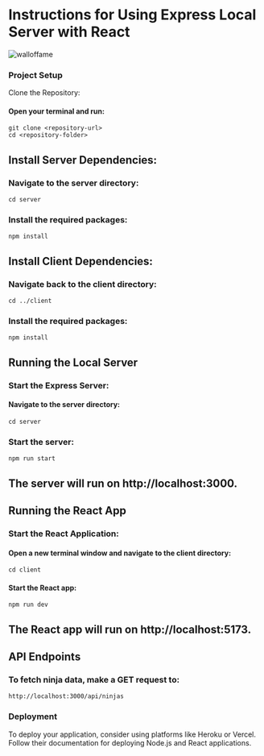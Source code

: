 # Instructions for Using Express Local Server with React
![walloffame](https://github.com/user-attachments/assets/14a81b51-8dbe-440d-a975-01186c3f487f)


### Project Setup
Clone the Repository:

#### Open your terminal and run:
 ```
git clone <repository-url>
cd <repository-folder>
```

## Install Server Dependencies:

### Navigate to the server directory:
```
cd server
```
### Install the required packages:
```
npm install
```
## Install Client Dependencies:

### Navigate back to the client directory:
```
cd ../client
```
### Install the required packages:
```
npm install
```
## Running the Local Server
### Start the Express Server:
#### Navigate to the server directory:
```
cd server
```
### Start the server:
```
npm run start
```
## The server will run on http://localhost:3000.
## Running the React App
### Start the React Application:
#### Open a new terminal window and navigate to the client directory:
```
cd client
```
#### Start the React app:
```
npm run dev
```
## The React app will run on http://localhost:5173.
## API Endpoints
### To fetch ninja data, make a GET request to:
```
http://localhost:3000/api/ninjas
```
### Deployment
To deploy your application, consider using platforms like Heroku or Vercel. Follow their documentation for deploying Node.js and React applications.
